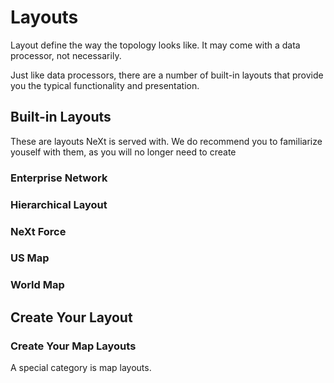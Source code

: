 # Layouts
Layout define the way the topology looks like. It may come with a data processor, not necessarily.

Just like data processors, there are a number of built-in layouts that provide you the typical functionality and presentation.

## Built-in Layouts
These are layouts NeXt is served with. We do recommend you to familiarize youself with them, as you will no longer need to create 

### Enterprise Network

### Hierarchical Layout

### NeXt Force

### US Map

### World Map


## Create Your Layout



### Create Your Map Layouts
A special category is map layouts. 